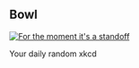 ## Bowl
[![For the moment it's a standoff](https://imgs.xkcd.com/comics/bowl.jpg)](https://xkcd.com/39/ "For the moment it's a standoff")

Your daily random xkcd
